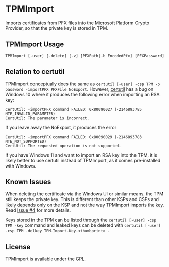 # TPMImport
Imports certificates from PFX files into the Microsoft Platform Crypto Provider, so that the private key is stored in TPM.

## TPMImport Usage

`TPMImport [-user] [-delete] [-v] [PFXPath|-b EncodedPfx] [PFXPassword]`


## Relation to certutil

TPMImport conceptually does the same as `certutil [-user] -csp TPM -p password -importPFX PFXFile NoExport`. However, [certutil](https://learn.microsoft.com/en-us/windows-server/administration/windows-commands/certutil) has a bug on Windows 10 where it produces the following error when importing an RSA key:

```
CertUtil: -importPFX command FAILED: 0x80090027 (-2146893785 NTE_INVALID_PARAMETER)
CertUtil: The parameter is incorrect.
```

If you leave away the NoExport, it produces the error

```
CertUtil: -importPFX command FAILED: 0x80090029 (-2146893783 NTE_NOT_SUPPORTED)
CertUtil: The requested operation is not supported.
```

If you have Windows 11 and want to import an RSA key into the TPM, it is likely better to use certutil instead of TPMImport, as it comes pre-installed with Windows.

## Known Issues

When deleting the certificate via the Windows UI or similar means, the TPM still keeps the private key. This is different than other KSPs and CSPs and likely depends only on the KSP and not the way TPMImport imports the key. Read [Issue #4](https://github.com/glueckkanja-pki/TPMImport/issues/4) for more details.

Keys stored in the TPM can be listed through the `certutil [-user] -csp TPM -key` command and leaked keys can be deleted with `certutil [-user] -csp TPM -delkey TPM-Import-Key-<thumbprint> `.

## License

TPMImport is available under the [GPL](LICENSE).

